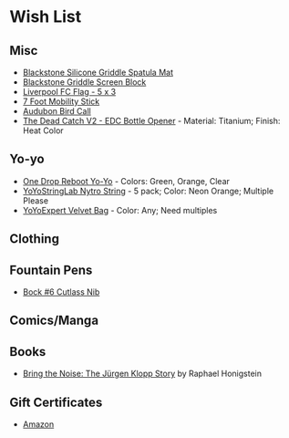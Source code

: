 # Wish List

## Misc

* [Blackstone Silicone Griddle Spatula Mat](https://www.amazon.com/Blackstone-4222-Silicone-Countertop-Heat-Resistant/dp/B09R52P1FW)
* [Blackstone Griddle Screen Block](https://www.amazon.com/Stainless-Fighter-Falling-Cooking-Accessories/dp/B0B8SN56NQ/)
* [Liverpool FC Flag - 5 x 3](https://www.amazon.com/dp/B07D9T2WWW/)
* [7 Foot Mobility Stick](https://stickmobility.com/collections/mobility-sticks/products/individual-sticks?variant=37269665808552)
* [Audubon Bird Call](https://www.amazon.com/dp/B005L8Y4JY/)
* [The Dead Catch V2 - EDC Bottle Opener](https://www.etsy.com/listing/1418828214/limited-the-dead-catch-v2-edc-bottle?ref=user_profile&frs=1&pro=1&variation0=3301868010&variation1=3316409327) - Material: Titanium; Finish: Heat Color

## Yo-yo

* [One Drop Reboot Yo-Yo](https://shop.yoyoexpert.com/collections/one-drop-yoyos/products/reboot-yoyo-by-one-drop?variant=43090821939390) - Colors: Green, Orange, Clear
* [YoYoStringLab Nytro String](https://shop.yoyoexpert.com/collections/yo-yo-string/products/nytro-string-by-yoyostringlabs) - 5 pack; Color: Neon Orange; Multiple Please
* [YoYoExpert Velvet Bag](https://shop.yoyoexpert.com/collections/bags-cases/products/yoyoexpert-yoyo-velvet-bag) - Color: Any; Need multiples

## Clothing

## Fountain Pens

* [Bock #6 Cutlass Nib](https://allinthenib.com/products/bock-6-cutlass)

## Comics/Manga

## Books

* [Bring the Noise: The Jürgen Klopp Story](https://www.amazon.com/Bring-Noise-J%C3%BCrgen-Klopp-Story/dp/1568589573/) by Raphael Honigstein

## Gift Certificates

* [Amazon](http://www.amazon.com/gp/product/B00067L6TQ/ref=topnav_giftcert_gw)

